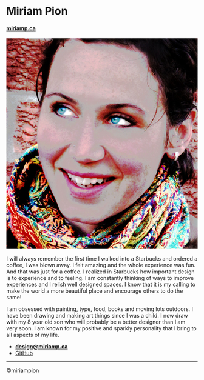 # Miriam Pion

#### [miriamp.ca](https://miriamp.ca)

![image of me](images/moi.jpg)

I will always remember the first time I walked into a Starbucks and ordered a coffee, I was blown away. I felt amazing and the whole experience was fun. And that was just for a coffee. I realized in Starbucks how important design is to experience and to feeling. I am constantly thinking of ways to improve experiences and I relish well designed spaces. I know that it is my calling to make the world a more beautiful place and encourage others to do the same!

I am obsessed with painting, type, food, books and moving lots outdoors. I have been drawing and making art things since I was a child. I now draw with my 8 year old son who will probably be a better designer than I am very soon. I am known for my positive and sparkly personality that I bring to all aspects of my life.

- **[design@miriamp.ca](mailto:design@miriamp.ca)**
- [GitHub](https://github.com/miriampion)

---
©miriampion
